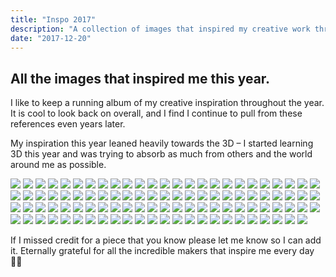 ```yaml
---
title: "Inspo 2017"
description: "A collection of images that inspired my creative work throughout 2017."
date: "2017-12-20"
---
```


## All the images that inspired me this year.

I like to keep a running album of my creative inspiration throughout the year. It is cool to look back on overall, and I find I continue to pull from these references even years later.

My inspiration this year leaned heavily towards the 3D – I started learning 3D this year and was trying to absorb as much from others and the world around me as possible.

![](./inspo_2017_00042.webp)
![](./inspo_2017_00087.webp)
![](./inspo_2017_00015.webp)
![](./inspo_2017_00063.webp)
![](./inspo_2017_00029.webp)
![](./inspo_2017_00076.webp)
![](./inspo_2017_00001.webp)
![](./inspo_2017_00098.webp)
![](./inspo_2017_00053.webp)
![](./inspo_2017_00020.webp)
![](./inspo_2017_00095.webp)
![](./inspo_2017_00036.webp)
![](./inspo_2017_00068.webp)
![](./inspo_2017_00007.webp)
![](./inspo_2017_00082.webp)
![](./inspo_2017_00049.webp)
![](./inspo_2017_00024.webp)
![](./inspo_2017_00091.webp)
![](./inspo_2017_00058.webp)
![](./inspo_2017_00013.webp)
![](./inspo_2017_00074.webp)
![](./inspo_2017_00040.webp)
![](./inspo_2017_00085.webp)
![](./inspo_2017_00006.webp)
![](./inspo_2017_00051.webp)
![](./inspo_2017_00027.webp)
![](./inspo_2017_00093.webp)
![](./inspo_2017_00038.webp)
![](./inspo_2017_00079.webp)
![](./inspo_2017_00002.webp)
![](./inspo_2017_00070.webp)
![](./inspo_2017_00045.webp)
![](./inspo_2017_00089.webp)
![](./inspo_2017_00011.webp)
![](./inspo_2017_00056.webp)
![](./inspo_2017_00031.webp)
![](./inspo_2017_00097.webp)
![](./inspo_2017_00022.webp)
![](./inspo_2017_00065.webp)
![](./inspo_2017_00018.webp)
![](./inspo_2017_00083.webp)
![](./inspo_2017_00047.webp)
![](./inspo_2017_00009.webp)
![](./inspo_2017_00072.webp)
![](./inspo_2017_00034.webp)
![](./inspo_2017_00099.webp)
![](./inspo_2017_00060.webp)
![](./inspo_2017_00005.webp)
![](./inspo_2017_00077.webp)
![](./inspo_2017_00043.webp)
![](./inspo_2017_00088.webp)
![](./inspo_2017_00014.webp)
![](./inspo_2017_00061.webp)
![](./inspo_2017_00025.webp)
![](./inspo_2017_00094.webp)
![](./inspo_2017_00039.webp)
![](./inspo_2017_00081.webp)
![](./inspo_2017_00004.webp)
![](./inspo_2017_00069.webp)
![](./inspo_2017_00050.webp)
![](./inspo_2017_00092.webp)
![](./inspo_2017_00016.webp)
![](./inspo_2017_00055.webp)
![](./inspo_2017_00030.webp)
![](./inspo_2017_00096.webp)
![](./inspo_2017_00021.webp)
![](./inspo_2017_00064.webp)
![](./inspo_2017_00019.webp)
![](./inspo_2017_00086.webp)
![](./inspo_2017_00044.webp)
![](./inspo_2017_00008.webp)
![](./inspo_2017_00075.webp)
![](./inspo_2017_00035.webp)
![](./inspo_2017_00080.webp)
![](./inspo_2017_00003.webp)
![](./inspo_2017_00071.webp)
![](./inspo_2017_00046.webp)
![](./inspo_2017_00090.webp)
![](./inspo_2017_00012.webp)
![](./inspo_2017_00057.webp)
![](./inspo_2017_00032.webp)
![](./inspo_2017_00078.webp)
![](./inspo_2017_00048.webp)
![](./inspo_2017_00010.webp)
![](./inspo_2017_00073.webp)
![](./inspo_2017_00033.webp)
![](./inspo_2017_00084.webp)
![](./inspo_2017_00052.webp)
![](./inspo_2017_00023.webp)
![](./inspo_2017_00066.webp)
![](./inspo_2017_00037.webp)
![](./inspo_2017_00062.webp)
![](./inspo_2017_00026.webp)
![](./inspo_2017_00059.webp)
![](./inspo_2017_00041.webp)
![](./inspo_2017_00054.webp)
![](./inspo_2017_00017.webp)
![](./inspo_2017_00067.webp)
![](./inspo_2017_00028.webp)

If I missed credit for a piece that you know please let me know so I can add it. Eternally grateful for all the incredible makers that inspire me every day 🙏🏽

